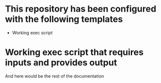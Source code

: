 

# This repository has been configured with the following templates

- Working exec script

# Working exec script that requires inputs and provides output

And here would be the rest of the documentation
